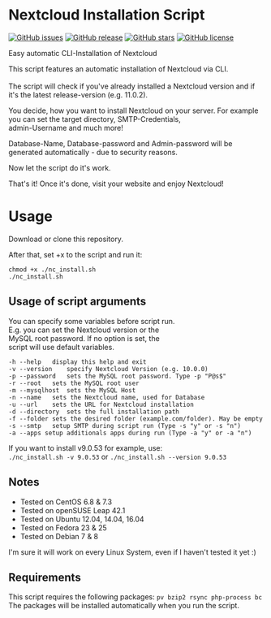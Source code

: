 # Nextcloud Installation Script

[![GitHub issues](https://img.shields.io/github/issues/PietsHost/nextcloud-Installation-Script.svg)](https://github.com/PietsHost/nextcloud-Installation-Script/issues)
[![GitHub release](https://img.shields.io/github/release/PietsHost/nextcloud-Installation-Script.svg)](https://github.com/PietsHost/nextcloud-Installation-Script/releases)
[![GitHub stars](https://img.shields.io/github/stars/PietsHost/Nextcloud-Installation-Script.svg)](https://github.com/PietsHost/Nextcloud-Installation-Script/stargazers)
[![GitHub license](https://img.shields.io/badge/license-AGPL-blue.svg?colorB=898989)](https://raw.githubusercontent.com/PietsHost/Nextcloud-Installation-Script/master/LICENSE)

Easy automatic CLI-Installation of Nextcloud


This script features an automatic installation of Nextcloud via CLI.<br /><br />
The script will check if you've already installed a Nextcloud version and if it's the latest release-version (e.g. 11.0.2).<br />

You decide, how you want to install Nextcloud on your server. For example you can set the target directory, SMTP-Credentials,<br />
admin-Username and much more!

Database-Name, Database-password and Admin-password will be generated automatically - due to security reasons.

Now let the script do it's work. 

That's it! Once it's done, visit your website and enjoy Nextcloud!

# Usage
Download or clone this repository.

After that, set +x to the script and run it:
```
chmod +x ./nc_install.sh
./nc_install.sh
```

## Usage of script arguments

 You can specify some variables before script run.<br />
 E.g. you can set the Nextcloud version or the <br />
 MySQL root password. If no option is set, the<br />
 script will use default variables.<br />

	-h --help	display this help and exit
	-v --version	specify Nextcloud Version (e.g. 10.0.0)
	-p --password	sets the MySQL root password. Type -p "P@s$"
	-r --root	sets the MySQL root user
	-m --mysqlhost	sets the MySQL Host
	-n --name	sets the Nextcloud name, used for Database
	-u --url	sets the URL for Nextcloud installation
	-d --directory	sets the full installation path
	-f --folder sets the desired folder (example.com/folder). May be empty
	-s --smtp	setup SMTP during script run (Type -s "y" or -s "n")
	-a --apps setup additionals apps during run (Type -a "y" or -a "n")

If you want to install v9.0.53 for example, use:<br />
`./nc_install.sh -v 9.0.53` or `./nc_install.sh --version 9.0.53`

## Notes
* Tested on CentOS 6.8 & 7.3
* Tested on openSUSE Leap 42.1
* Tested on Ubuntu 12.04, 14.04, 16.04
* Tested on Fedora 23 & 25
* Tested on Debian 7 & 8

I'm sure it will work on every Linux System, even if I haven't tested it yet :)

## Requirements
This script requires the following packages: `pv bzip2 rsync php-process bc`<br />
The packages will be installed automatically when you run the script.
